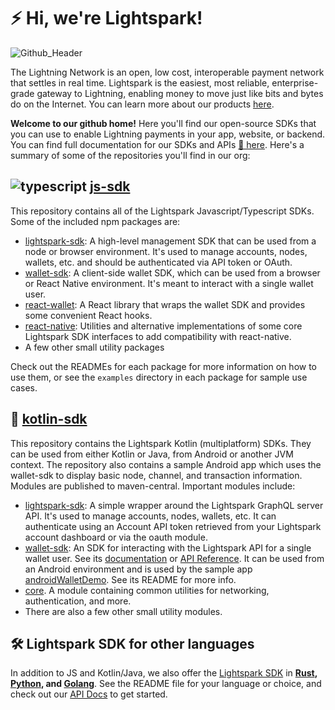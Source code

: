 # ⚡️ Hi, we're Lightspark!

![Github_Header](https://github.com/lightsparkdev/.github/assets/1393755/d91d8c57-e8d1-4588-8289-26ef9da73e9e)

The Lightning Network is an open, low cost, interoperable payment network that settles in real time. Lightspark is the easiest, most reliable, enterprise-grade gateway to Lightning, enabling money to move just like bits and bytes do on the Internet. You can learn more about our products [here](https://www.lightspark.com/products).

**Welcome to our github home!** Here you'll find our open-source SDKs that you can use to enable Lightning payments in your app, website, or backend. You can find full documentation for our SDKs and APIs [📃 here](https://app.lightspark.com/docs). Here's a summary of some of the repositories you'll find in our org:

## ![typescript](https://github.com/lightsparkdev/.github/assets/1393755/0ad3c4db-5938-4c69-9a30-c99399c0330d) [js-sdk](https://github.com/lightsparkdev/js-sdk)

This repository contains all of the Lightspark Javascript/Typescript SDKs. Some of the included npm packages are:

- [lightspark-sdk](https://github.com/lightsparkdev/js-sdk/tree/main/packages/lightspark-sdk/README.md): A high-level management SDK that can be used from a node or browser environment. It's used to manage accounts, nodes, wallets, etc. and should be authenticated via API token or OAuth.
- [wallet-sdk](https://github.com/lightsparkdev/js-sdk/tree/main/packages/wallet-sdk/README.md): A client-side wallet SDK, which can be used from a browser or React Native environment. It's meant to interact with a single wallet user.
- [react-wallet](https://github.com/lightsparkdev/js-sdk/tree/main/packages/react-wallet/README.md): A React library that wraps the wallet SDK and provides some convenient React hooks.
- [react-native](https://github.com/lightsparkdev/js-sdk/tree/main/packages/react-native): Utilities and alternative implementations of some core Lightspark SDK interfaces to add compatibility with react-native.
- A few other small utility packages

Check out the READMEs for each package for more information on how to use them, or see the `examples` directory in each package for sample use cases.

## 🤖 [kotlin-sdk](https://github.com/lightsparkdev/kotlin-sdk)

This repository contains the Lightspark Kotlin (multiplatform) SDKs. They can be used from either Kotlin or Java, from Android or another JVM context. The repository also contains a sample Android app which uses the wallet-sdk to display basic node, channel, and transaction information. Modules are published to maven-central. Important modules include:

- [lightspark-sdk](https://github.com/lightsparkdev/kotlin-sdk/tree/main/lightspark-sdk/README.md): A simple wrapper around the Lightspark GraphQL server API. It's used to manage accounts, nodes, wallets, etc. It can authenticate using an Account API token retrieved from your Lightspark account dashboard or via the oauth module.
- [wallet-sdk](https://github.com/lightsparkdev/kotlin-sdk/tree/main/wallet-sdk/README.md): An SDK for interacting with the Lightspark API for a single wallet user. See its [documentation](https://app.lightspark.com/docs/wallet-sdk/getting-started) or [API Reference](https://app.lightspark.com/docs/reference/kotlin/wallet-sdk/index.html). It can be used from an Android environment and is used by the sample app [androidWalletDemo](https://github.com/lightsparkdev/kotlin-sdk/tree/main/androidwalletdemo). See its README for more info.
- [core](https://github.com/lightsparkdev/kotlin-sdk/tree/main/core). A module containing common utilities for networking, authentication, and more.
- There are also a few other small utility modules.

## 🛠️ Lightspark SDK for other languages

In addition to JS and Kotlin/Java, we also offer the [Lightspark SDK](https://app.lightspark.com/docs/api/2023-04-04/getting-started) in **[Rust](https://github.com/lightsparkdev/lightspark-rs), [Python](https://github.com/lightsparkdev/python-sdk), and [Golang](https://github.com/lightsparkdev/go-sdk)**. See the README file for your language or choice, and check out our [API Docs](https://app.lightspark.com/docs/api/2023-04-04/getting-started) to get started.

